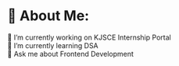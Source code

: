 # 💫 About Me:
🔭 I’m currently working on KJSCE Internship Portal<br>🌱 I’m currently learning DSA<br>💬 Ask me about Frontend Development


<!--
**ArfatFakih/ArfatFakih** is a ✨ _special_ ✨ repository because its `README.md` (this file) appears on your GitHub profile.

Here are some ideas to get you started:

- 🔭 I’m currently working on ...
- 🌱 I’m currently learning ...
- 👯 I’m looking to collaborate on ...
- 🤔 I’m looking for help with ...
- 💬 Ask me about ...
- 📫 How to reach me: ...
- 😄 Pronouns: ...
- ⚡ Fun fact: ...
-->
